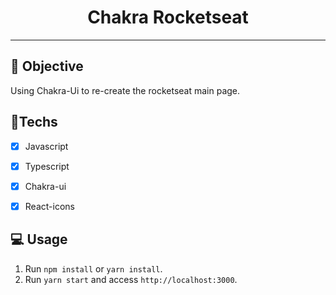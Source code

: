 <h1 align="center">
    Chakra Rocketseat
</h1>

<hr>

## 🎯 Objective

Using Chakra-Ui to re-create the rocketseat main page.

## 🚀Techs

- [x] Javascript
- [x] Typescript
- [x] Chakra-ui
- [x] React-icons


## 💻 Usage

1. Run `npm install` or `yarn install`.<br />
2. Run `yarn start` and access `http://localhost:3000`.<br />